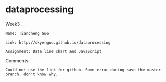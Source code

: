 # dataprocessing

Week3：
	
	Name: Tiancheng Guo
	
	Link: http://skyerguo.github.io/dataprocessing
	
	Assignment: Data line chart and JavaScript
	
Comments:
	
	Could not use the link for github. Some error during save the master branch, don't know why.
